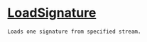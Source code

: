 # [LoadSignature](./SigComp11ChineseLoader-100663900.md)

`Loads one signature from specified stream.`
